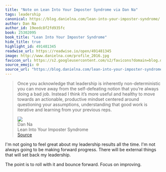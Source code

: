 ```yaml
---
title: "Note on Lean Into Your Imposter Syndrome via Dan Na"
tags: leadership
canonical: https://blog.danielna.com/lean-into-your-imposter-syndrome/
author: Dan Na
author_id: 19eedc8f2fd935fc
book: 25302095
book_title: "Lean Into Your Imposter Syndrome"
hide_title: true
highlight_id: 491481345
readwise_url: https://readwise.io/open/491481345
image: http://www.danielna.com/profile_2016.jpg
favicon_url: https://s2.googleusercontent.com/s2/favicons?domain=blog.danielna.com
source_emoji: 🌐
source_url: "https://blog.danielna.com/lean-into-your-imposter-syndrome/#:~:text=Once%20you%20acknowledge,your%20previous%20reps."
---
```


> Once you acknowledge that leadership is inherently non-deterministic you can move away from the self-defeating notion that you’re always doing a bad job. Instead I think it’s more useful and healthy to move towards an actionable, productive mindset centered around questioning your assumptions, understanding that good work is iterative and learning from your previous reps.
> <div class="quoteback-footer"><div class="quoteback-avatar"><img class="mini-favicon" src="https://s2.googleusercontent.com/s2/favicons?domain=blog.danielna.com"></div><div class="quoteback-metadata"><div class="metadata-inner"><span style="display:none">FROM:</span><div aria-label="Dan Na" class="quoteback-author"> Dan Na</div><div aria-label="Lean Into Your Imposter Syndrome" class="quoteback-title"> Lean Into Your Imposter Syndrome</div></div></div><div class="quoteback-backlink"><a target="_blank" aria-label="go to the full text of this quotation" rel="noopener" href="https://blog.danielna.com/lean-into-your-imposter-syndrome/#:~:text=Once%20you%20acknowledge,your%20previous%20reps." class="quoteback-arrow"> Source</a></div></div>

I'm not going to feel great about my leadership results all the time. I'm not always going to be making forward progress. There will be external things that will set back my leadership.

The point is to roll with it and bounce forward. Focus on improving.